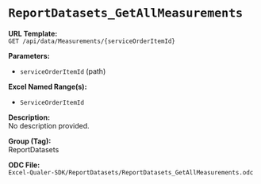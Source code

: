 # `ReportDatasets_GetAllMeasurements`

**URL Template:**  
`GET /api/data/Measurements/{serviceOrderItemId}`

**Parameters:**  
- `serviceOrderItemId` (path)

**Excel Named Range(s):**  
- `ServiceOrderItemId`

**Description:**  
No description provided.

**Group (Tag):**  
ReportDatasets

**ODC File:**  
`Excel-Qualer-SDK/ReportDatasets/ReportDatasets_GetAllMeasurements.odc`

